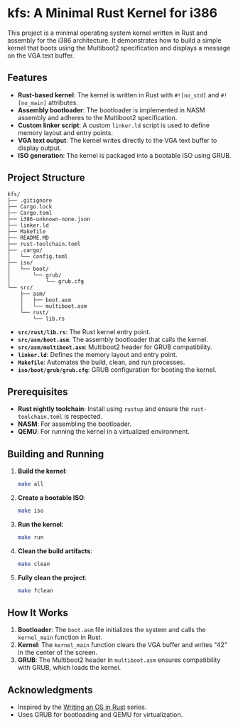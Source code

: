 # kfs: A Minimal Rust Kernel for i386

This project is a minimal operating system kernel written in Rust and assembly for the i386 architecture. It demonstrates how to build a simple kernel that boots using the Multiboot2 specification and displays a message on the VGA text buffer.

## Features

- **Rust-based kernel**: The kernel is written in Rust with `#![no_std]` and `#![no_main]` attributes.
- **Assembly bootloader**: The bootloader is implemented in NASM assembly and adheres to the Multiboot2 specification.
- **Custom linker script**: A custom `linker.ld` script is used to define memory layout and entry points.
- **VGA text output**: The kernel writes directly to the VGA text buffer to display output.
- **ISO generation**: The kernel is packaged into a bootable ISO using GRUB.

## Project Structure

```
kfs/
├── .gitignore
├── Cargo.lock
├── Cargo.toml
├── i386-unknown-none.json
├── linker.ld
├── Makefile
├── README.MD
├── rust-toolchain.toml
├── .cargo/
│   └── config.toml
├── iso/
│   └── boot/
│       └── grub/
│           └── grub.cfg
└── src/
    ├── asm/
    │   ├── boot.asm
    │   └── multiboot.asm
    └── rust/
        └── lib.rs
```

- **`src/rust/lib.rs`**: The Rust kernel entry point.
- **`src/asm/boot.asm`**: The assembly bootloader that calls the kernel.
- **`src/asm/multiboot.asm`**: Multiboot2 header for GRUB compatibility.
- **`linker.ld`**: Defines the memory layout and entry point.
- **`Makefile`**: Automates the build, clean, and run processes.
- **`iso/boot/grub/grub.cfg`**: GRUB configuration for booting the kernel.

## Prerequisites

- **Rust nightly toolchain**: Install using `rustup` and ensure the `rust-toolchain.toml` is respected.
- **NASM**: For assembling the bootloader.
- **QEMU**: For running the kernel in a virtualized environment.

## Building and Running

1. **Build the kernel**:

   ```sh
   make all
   ```

2. **Create a bootable ISO**:

   ```sh
   make iso
   ```

3. **Run the kernel**:

   ```sh
   make run
   ```

4. **Clean the build artifacts**:

   ```sh
   make clean
   ```

5. **Fully clean the project**:
   ```sh
   make fclean
   ```

## How It Works

1. **Bootloader**: The `boot.asm` file initializes the system and calls the `kernel_main` function in Rust.
2. **Kernel**: The `kernel_main` function clears the VGA buffer and writes "42" in the center of the screen.
3. **GRUB**: The Multiboot2 header in `multiboot.asm` ensures compatibility with GRUB, which loads the kernel.

## Acknowledgments

- Inspired by the [Writing an OS in Rust](https://os.phil-opp.com/) series.
- Uses GRUB for bootloading and QEMU for virtualization.
